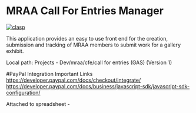 # MRAA Call For Entries Manager
[![clasp](https://img.shields.io/badge/built%20with-clasp-4285f4.svg)](https://github.com/google/clasp)

This application provides an easy to use front end for the creation, submission and tracking of MRAA members to submit work for a gallery exhibit.

Local path: Projects - Dev/mraa/cfe/call for entries (GAS) (Version 1)

#PayPal Integration
Important Links
https://developer.paypal.com/docs/checkout/integrate/
https://developer.paypal.com/docs/business/javascript-sdk/javascript-sdk-configuration/

Attached to spreadsheet - 